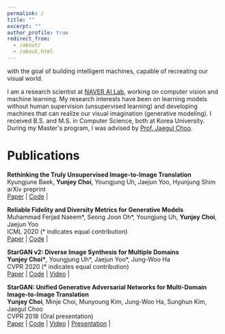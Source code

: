 ```yaml
---
permalink: /
title: ""
excerpt: ""
author_profile: true
redirect_from: 
  - /about/
  - /about.html
---
```


with the goal of building intelligent machines, capable of recreating our visual world.

I am a research scientist at [NAVER AI Lab](https://www.facebook.com/NAVERAILAB), working on computer vision and machine learning. My research interests have been on learning models without human supervision (unsupervised learning) and developing machines that can realize our visual imagination (generative modeling). I received B.S. and M.S. in Computer Science, both at Korea University. During my Master's program, I was advised by [Prof. Jaegul Choo](https://sites.google.com/site/jaegulchoo/).

Publications
======

**Rethinking the Truly Unsupervised Image-to-Image Translation**<br/>Kyungjune Baek, **Yunjey Choi**, Youngjung Uh, Jaejun Yoo, Hyunjung Shim<br/>arXiv preprint <br/> [Paper](https://arxiv.org/abs/2006.06500) \| [Code](https://github.com/clovaai/tunit) |

**Reliable Fidelity and Diversity Metrics for Generative Models**<br/>Muhammad Ferjad Naeem\*, Seong Joon Oh\*, Youngjung Uh, **Yunjey Choi**, Jaejun Yoo<br/> ICML 2020 (* indicates equal contribution) <br/> [Paper](https://arxiv.org/abs/2002.09797) \| [Code](https://github.com/clovaai/generative-evaluation-prdc) |

**StarGAN v2: Diverse Image Synthesis for Multiple Domains**<br/>**Yunjey Choi\***, Youngjung Uh\*, Jaejun Yoo\*, Jung-Woo Ha<br/> CVPR 2020 (* indicates equal contribution) <br/> [Paper](https://arxiv.org/abs/1912.01865) \| [Code](https://github.com/clovaai/stargan-v2) \| [Video](https://youtu.be/0EVh5Ki4dIY) |

**StarGAN: Unified Generative Adversarial Networks for Multi-Domain Image-to-Image Translation**<br/>**Yunjey Choi**, Minje Choi, Munyoung Kim, Jung-Woo Ha, Sunghun Kim, Jaegul Choo <br/> CVPR 2018 (Oral presentation) <br/> [Paper](https://arxiv.org/abs/1711.09020) \| [Code](https://github.com/yunjey/stargan) \| [Video](http://youtu.be/EYjdLppmERE) \| [Presentation](https://youtu.be/sIkUzmgUaxc?t=411) |
